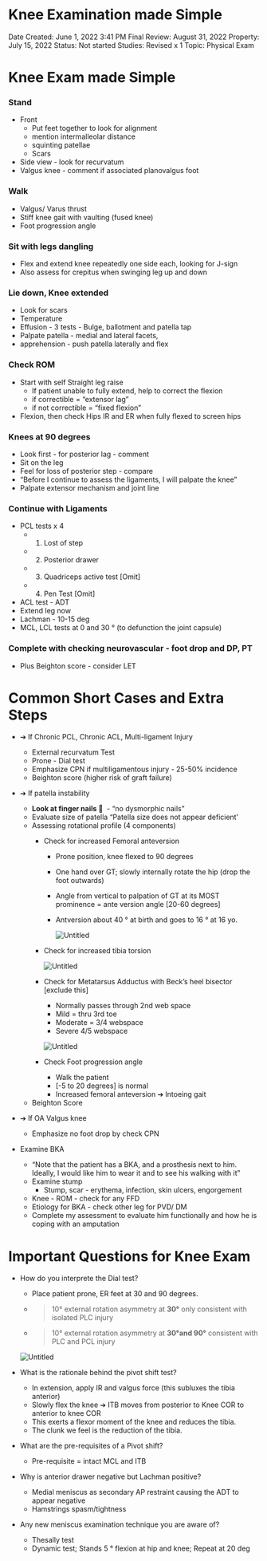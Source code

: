 # Knee Examination made Simple

Date Created: June 1, 2022 3:41 PM
Final Review: August 31, 2022
Property: July 15, 2022
Status: Not started
Studies: Revised x 1
Topic: Physical Exam

# Knee Exam made Simple

### Stand

- Front
    - Put feet together to look for alignment
    - mention intermalleolar distance
    - squinting patellae
    - Scars
- Side view - look for recurvatum
- Valgus knee - comment if associated planovalgus foot

### Walk

- Valgus/ Varus thrust
- Stiff knee gait with vaulting (fused knee)
- Foot progression angle

### Sit with legs dangling

- Flex and extend knee repeatedly one side each, looking for J-sign
- Also assess for crepitus when swinging leg up and down

### Lie down, Knee extended

- Look for scars
- Temperature
- Effusion - 3 tests - Bulge, ballotment and patella tap
- Palpate patella - medial and lateral facets,
- apprehension - push patella laterally and flex

### Check ROM

- Start with self Straight leg raise
    - If patient unable to fully extend, help to correct the flexion
    - if correctible = “extensor lag”
    - if not correctible = “fixed flexion”
- Flexion, then check Hips IR and ER when fully flexed to screen hips

### Knees at 90 degrees

- Look first - for posterior lag - comment
- Sit on the leg
- Feel for loss of posterior step - compare
- “Before I continue to assess the ligaments, I will palpate the knee”
- Palpate extensor mechanism and joint line

### Continue with Ligaments

- PCL tests x 4
    - 1. Lost of step
    - 2. Posterior drawer
    - 3. Quadriceps active test [Omit]
    - 4. Pen Test [Omit]
- ACL test - ADT
- Extend leg now
- Lachman - 10-15 deg
- MCL, LCL tests at 0 and 30 ° (to defunction the joint capsule)

### Complete with checking neurovascular - foot drop and DP, PT

- Plus Beighton score - consider LET

# Common Short Cases and Extra Steps

- ➔ If Chronic PCL, Chronic ACL, Multi-ligament Injury
    - External recurvatum Test
    - Prone - Dial test
    - Emphasize CPN if multiligamentous injury - 25-50% incidence
    - Beighton score (higher risk of graft failure)
- ➔ If patella instability
    - **Look at finger nails 💅**  - “no dysmorphic nails”
    - Evaluate size of patella “Patella size does not appear deficient’
    - Assessing rotational profile (4 components)
        - Check for increased Femoral anteversion
            - Prone position, knee flexed to 90 degrees
            - One hand over GT; slowly internally rotate the hip (drop the foot outwards)
            - Angle from vertical to palpation of GT at its MOST prominence = ante version angle [20-60 degrees]
            - Antversion about 40 ° at birth and goes to 16 ° at 16 yo.
                
                ![Untitled](Knee%20Examination%20made%20Simple%2057dcb28621e44534b0368e6fc97618cb/Untitled.png)
                
        - Check for increased tibia torsion
            
            ![Untitled](Knee%20Examination%20made%20Simple%2057dcb28621e44534b0368e6fc97618cb/Untitled%201.png)
            
        - Check for Metatarsus Adductus with Beck’s heel bisector [exclude this]
            - Normally passes through 2nd web space
            - Mild = thru 3rd toe
            - Moderate = 3/4 webspace
            - Severe 4/5 webspace
            
            ![Untitled](Knee%20Examination%20made%20Simple%2057dcb28621e44534b0368e6fc97618cb/Untitled%202.png)
            
        - Check Foot progression angle
            - Walk the patient
            - [-5 to 20 degrees] is normal
            - Increased femoral anteversion ➔ Intoeing gait
    - Beighton Score
        
        
- ➔ If OA Valgus knee
    - Emphasize no foot drop by check CPN
- Examine BKA
    - “Note that the patient has a BKA, and a prosthesis next to him. Ideally, I would like him to wear it and to see his walking with it”
    - Examine stump
        - Stump, scar - erythema, infection, skin ulcers, engorgement
    - Knee - ROM - check for any FFD
    - Etiology for BKA - check other leg for PVD/ DM
    - Complete my assessment to evaluate him functionally and how he is coping with an amputation

# Important Questions for Knee Exam

- How do you interprete the Dial test?
    - Place patient prone, ER feet at 30 and 90 degrees.
    - > 10° external rotation asymmetry at **30°** only consistent with isolated PLC injury
    - > 10° external rotation asymmetry at **30°and 90°** consistent with PLC and PCL injury
    
    ![Untitled](Knee%20Examination%20made%20Simple%2057dcb28621e44534b0368e6fc97618cb/Untitled%203.png)
    
- What is the rationale behind the pivot shift test?
    - In extension, apply IR and valgus force (this subluxes the tibia anterior)
    - Slowly flex the knee ➔ ITB moves from posterior to Knee COR to anterior to knee COR
    - This exerts a flexor moment of the knee and reduces the tibia.
    - The clunk we feel is the reduction of the tibia.
- What are the pre-requisites of a Pivot shift?
    - Pre-requisite = intact MCL and ITB
- Why is anterior drawer negative but Lachman positive?
    - Medial meniscus as secondary AP restraint causing the ADT to appear negative
    - Hamstrings spasm/tightness
- Any new meniscus examination technique you are aware of?
    - Thesally test
    - Dynamic test; Stands 5 ° flexion at hip and knee; Repeat at 20 deg